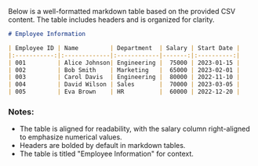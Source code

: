 Below is a well-formatted markdown table based on the provided CSV content. The table includes headers and is organized for clarity.

```markdown
# Employee Information

| Employee ID | Name         | Department  | Salary | Start Date |
|:-----------:|:-------------|:------------|-------:|:----------:|
| 001         | Alice Johnson| Engineering |  75000 | 2023-01-15 |
| 002         | Bob Smith    | Marketing   |  65000 | 2023-02-01 |
| 003         | Carol Davis  | Engineering |  80000 | 2022-11-10 |
| 004         | David Wilson | Sales       |  70000 | 2023-03-05 |
| 005         | Eva Brown    | HR          |  60000 | 2022-12-20 |
```

### Notes:
- The table is aligned for readability, with the salary column right-aligned to emphasize numerical values.
- Headers are bolded by default in markdown tables.
- The table is titled "Employee Information" for context.